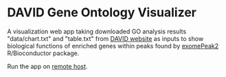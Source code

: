 # DAVID Gene Ontology Visualizer



A visualization web app taking downloaded GO analysis results "data/chart.txt" and "table.txt" from [DAVID website](https://david.ncifcrf.gov/home.jsp) as inputs to show biological functions of enriched genes within peaks found by [exomePeak2](http://www.bioconductor.org/packages/release/bioc/html/exomePeak2.html) R/Bioconductor package.

Run the app on [remote host](https://jokerdii.shinyapps.io/david-viz/).

